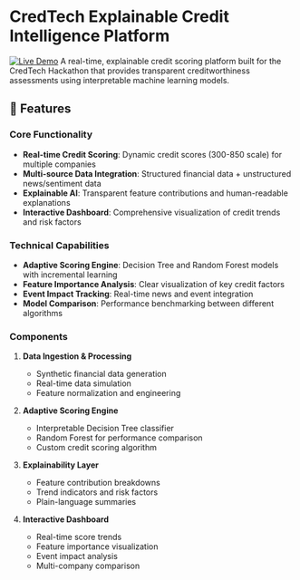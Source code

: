 # CredTech Explainable Credit Intelligence Platform
[![Live Demo](https://img.shields.io/badge/Live-Demo-blue.svg)](https://improvedhackathonproject-sgubznhywtsadymjbsdysr.streamlit.app/)
A real-time, explainable credit scoring platform built for the CredTech Hackathon that provides transparent creditworthiness assessments using interpretable machine learning models.

## 🚀 Features

### Core Functionality
- **Real-time Credit Scoring**: Dynamic credit scores (300-850 scale) for multiple companies
- **Multi-source Data Integration**: Structured financial data + unstructured news/sentiment data
- **Explainable AI**: Transparent feature contributions and human-readable explanations
- **Interactive Dashboard**: Comprehensive visualization of credit trends and risk factors

### Technical Capabilities
- **Adaptive Scoring Engine**: Decision Tree and Random Forest models with incremental learning
- **Feature Importance Analysis**: Clear visualization of key credit factors
- **Event Impact Tracking**: Real-time news and event integration
- **Model Comparison**: Performance benchmarking between different algorithms

### Components
1. **Data Ingestion & Processing**
   - Synthetic financial data generation
   - Real-time data simulation
   - Feature normalization and engineering

2. **Adaptive Scoring Engine**
   - Interpretable Decision Tree classifier
   - Random Forest for performance comparison
   - Custom credit scoring algorithm

3. **Explainability Layer**
   - Feature contribution breakdowns
   - Trend indicators and risk factors
   - Plain-language summaries

4. **Interactive Dashboard**
   - Real-time score trends
   - Feature importance visualization
   - Event impact analysis
   - Multi-company comparison

